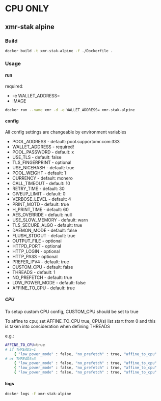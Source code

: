 # CPU ONLY

## xmr-stak alpine

### Build

``` bash
docker build -t xmr-stak-alpine -f ./Dockerfile .
```

### Usage

#### run

required:
* -e WALLET_ADDRESS=
* IMAGE

``` bash
docker run --name xmr -d -e WALLET_ADDRESS= xmr-stak-alpine
```

#### config

All config settings are changeable by environment variables

* POOL_ADDRESS          - default: pool.supportxmr.com:333
* WALLET_ADDRESS        - required!
* POOL_PASSWORD         - default: x
* USE_TLS               - default: false
* TLS_FINGERPRINT       - optional
* USE_NICEHASH          - default: true
* POOL_WEIGHT           - default: 1
* CURRENCY              - default: monero
* CALL_TIMEOUT          - default: 10
* RETRY_TIME            - default: 30
* GIVEUP_LIMIT          - default: 0
* VERBOSE_LEVEL         - default: 4
* PRINT_MOTD            - default: true
* H_PRINT_TIME          - default: 60
* AES_OVERRIDE          - default: null
* USE_SLOW_MEMORY       - default: warn
* TLS_SECURE_ALGO       - default: true
* DAEMON_MODE           - default: false
* FLUSH_STDOUT          - default: true
* OUTPUT_FILE           - optional
* HTTPD_PORT            - optional
* HTTP_LOGIN            - optional
* HTTP_PASS             - optional
* PREFER_IPV4           - default: true
* CUSTOM_CPU            - default: false
* THREADS               - default: 1
* NO_PREFETCH           - default: true
* LOW_POWER_MODE        - default: false
* AFFINE_TO_CPU         - default: true

##### CPU

To setup custom CPU config, CUSTOM_CPU should be set to true

To affine to cpu; set AFFINE_TO_CPU true, CPU(s) list start from 0 and this is
taken into concideration when defining THREADS

e.g.:


``` bash
AFFINE_TO_CPU=true
# if THREADS=1
    { "low_power_mode" : false, "no_prefetch" : true, "affine_to_cpu" : 0 },
# or THREADS=3
    { "low_power_mode" : false, "no_prefetch" : true, "affine_to_cpu" : 0 },
    { "low_power_mode" : false, "no_prefetch" : true, "affine_to_cpu" : 1 },
    { "low_power_mode" : false, "no_prefetch" : true, "affine_to_cpu" : 2 },
```

#### logs

``` bash
docker logs -f xmr-stak-alpine
```
